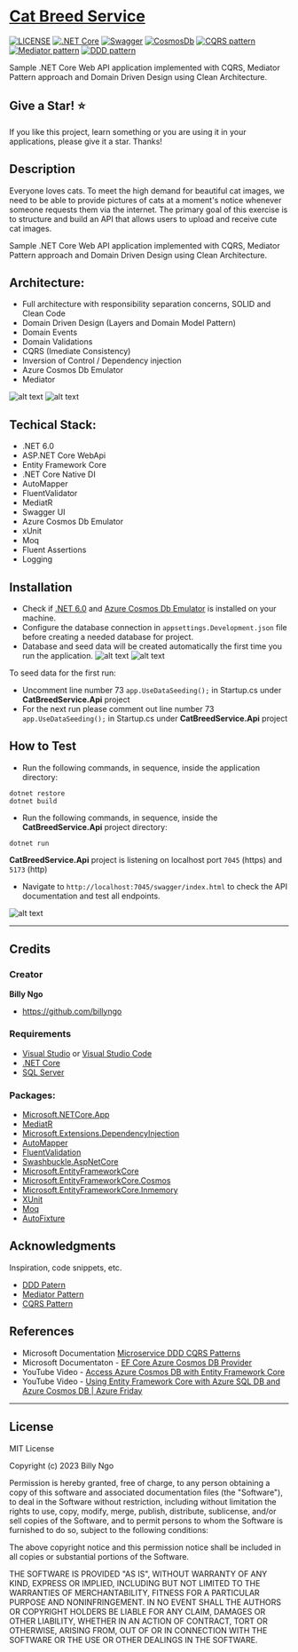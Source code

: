 # [Cat Breed Service](https://github.com/BillyNgo/CatBreedService)

[![LICENSE](https://img.shields.io/badge/license-MIT-lightgrey.svg)](https://raw.githubusercontent.com/dpedwards/dotnet-core-blockchain-advanced/master/LICENSE)
[![.NET Core](https://img.shields.io/badge/.NET-6-blue.svg)](https://dotnet.microsoft.com/download](https://dotnet.microsoft.com/en-us/download/dotnet/6.0))
[![Swagger](https://img.shields.io/badge/Swagger-lightgreen.svg)](https://swagger.io/)
[![CosmosDb](https://img.shields.io/badge/Cosmos-Db-orange.svg)](https://learn.microsoft.com/en-us/azure/cosmos-db/local-emulator)
[![CQRS pattern](https://img.shields.io/badge/CQRS-pattern-blue.svg)](https://docs.microsoft.com/en-us/azure/architecture/patterns/cqrs)
[![Mediator pattern](https://img.shields.io/badge/Mediator-pattern-blue.svg)](https://en.wikipedia.org/wiki/Mediator_pattern)
[![DDD pattern](https://img.shields.io/badge/DDD-pattern-blue.svg)](https://docs.microsoft.com/en-us/dotnet/architecture/microservices/microservice-ddd-cqrs-patterns/ddd-oriented-microservice)

Sample .NET Core Web API application implemented with CQRS, Mediator Pattern approach and Domain Driven Design using Clean Architecture.

Give a Star! ⭐
----------------------------------------------------------------------------------------------------------------------
If you like this project, learn something or you are using it in your applications, please give it a star. Thanks!

Description
----------------------------------------------------------------------------------------------------------------------
Everyone loves cats. To meet the high demand for beautiful cat images, we need
to be able to provide pictures of cats at a moment's notice whenever someone
requests them via the internet. The primary goal of this exercise is to structure
and build an API that allows users to upload and receive cute cat images.

Sample .NET Core Web API application implemented with CQRS, Mediator Pattern approach and Domain Driven Design using Clean Architecture.

## Architecture:

- Full architecture with responsibility separation concerns, SOLID and Clean Code
- Domain Driven Design (Layers and Domain Model Pattern)
- Domain Events
- Domain Validations
- CQRS (Imediate Consistency)
- Inversion of Control / Dependency injection
- Azure Cosmos Db Emulator
- Mediator
  
![alt text](https://github.com/BillyNgo/CatBreedService/blob/main/project-architecture.png)
![alt text](https://github.com/BillyNgo/CatBreedService/blob/main/mediatr.png)


## Techical Stack:
- .NET 6.0
- ASP.NET Core WebApi 
- Entity Framework Core
- .NET Core Native DI
- AutoMapper
- FluentValidator
- MediatR
- Swagger UI
- Azure Cosmos Db Emulator
- xUnit
- Moq
- Fluent Assertions
- Logging

## Installation

- Check if [.NET 6.0](https://dotnet.microsoft.com/en-us/download/dotnet/6.0) and [Azure Cosmos Db Emulator](https://learn.microsoft.com/en-us/azure/cosmos-db/local-emulator) is installed on your machine. 
- Configure the database connection in `appsettings.Development.json` file before creating a needed database for project. 
- Database and seed data will be created automatically the first time you run the application.
![alt text](https://github.com/BillyNgo/CatBreedService/blob/main/azure-cosmosdb-emulator.png)
![alt text](https://github.com/BillyNgo/CatBreedService/blob/main/azure-cosmosdb-emulator-config.png)

To seed data for the first run:
- Uncomment line number 73 `app.UseDataSeeding();` in Startup.cs under **CatBreedService.Api** project
- For the next run please comment out line number 73 `app.UseDataSeeding();` in Startup.cs under **CatBreedService.Api** project

## How to Test

- Run the following commands, in sequence, inside the application directory:

```
dotnet restore
dotnet build
```
- Run the following commands, in sequence, inside the **CatBreedService.Api** project directory:

```
dotnet run
```
**CatBreedService.Api** project is listening on localhost port `7045` (https) and `5173` (http)

- Navigate to `http://localhost:7045/swagger/index.html` to check the API documentation and test all endpoints.

![alt text](https://github.com/BillyNgo/CatBreedService/blob/main/demo.png)

---

## Credits

### Creator

**Billy Ngo**

- <https://github.com/billyngo>

### Requirements

- [Visual Studio](https://visualstudio.microsoft.com/de/vs/) or [Visual Studio Code](https://code.visualstudio.com/)
- [.NET Core](https://dotnet.microsoft.com/download)
- [SQL Server](https://www.microsoft.com/de-de/sql-server/sql-server-downloads)

### Packages:

- [Microsoft.NETCore.App](https://dotnet.microsoft.com/)
- [MediatR](https://github.com/jbogard/MediatR)
- [Microsoft.Extensions.DependencyInjection](https://dotnet.microsoft.com/apps/aspnet)
- [AutoMapper](https://automapper.org/)
- [FluentValidation](https://fluentvalidation.net/)
- [Swashbuckle.AspNetCore](https://github.com/domaindrivendev/Swashbuckle.AspNetCore)
- [Microsoft.EntityFrameworkCore](https://docs.microsoft.com/de-de/ef/core/)
- [Microsoft.EntityFrameworkCore.Cosmos](https://docs.microsoft.com/de-de/ef/core/)
- [Microsoft.EntityFrameworkCore.Inmemory](https://docs.microsoft.com/de-de/ef/core/)
- [XUnit](https://xunit.net/)
- [Moq](https://www.nuget.org/packages/Moq)
- [AutoFixture](https://github.com/AutoFixture/AutoFixture)


## Acknowledgments

Inspiration, code snippets, etc.

* [DDD Patern](https://docs.microsoft.com/en-us/dotnet/architecture/microservices/microservice-ddd-cqrs-patterns/ddd-oriented-microservice)
* [Mediator Pattern](https://en.wikipedia.org/wiki/Mediator_pattern)
* [CQRS Pattern](https://docs.microsoft.com/en-us/azure/architecture/patterns/cqrs)

## References

- Microsoft Documentation [Microservice DDD CQRS Patterns](https://learn.microsoft.com/en-us/dotnet/architecture/microservices/microservice-ddd-cqrs-patterns/ddd-oriented-microservice)
- Microsoft Documentaton - [EF Core Azure Cosmos DB Provider](https://docs.microsoft.com/en-us/ef/core/providers/cosmos/)
- YouTube Video - [Access Azure Cosmos DB with Entity Framework Core](https://www.youtube.com/watch?v=oyJSk-TV7_M)
- YouTube Video - [Using Entity Framework Core with Azure SQL DB and Azure Cosmos DB | Azure Friday](https://www.youtube.com/watch?v=FFgS_k_Muk8)

---

## License

MIT License

Copyright (c) 2023 Billy Ngo

Permission is hereby granted, free of charge, to any person obtaining a copy
of this software and associated documentation files (the "Software"), to deal
in the Software without restriction, including without limitation the rights
to use, copy, modify, merge, publish, distribute, sublicense, and/or sell
copies of the Software, and to permit persons to whom the Software is
furnished to do so, subject to the following conditions:

The above copyright notice and this permission notice shall be included in all
copies or substantial portions of the Software.

THE SOFTWARE IS PROVIDED "AS IS", WITHOUT WARRANTY OF ANY KIND, EXPRESS OR
IMPLIED, INCLUDING BUT NOT LIMITED TO THE WARRANTIES OF MERCHANTABILITY,
FITNESS FOR A PARTICULAR PURPOSE AND NONINFRINGEMENT. IN NO EVENT SHALL THE
AUTHORS OR COPYRIGHT HOLDERS BE LIABLE FOR ANY CLAIM, DAMAGES OR OTHER
LIABILITY, WHETHER IN AN ACTION OF CONTRACT, TORT OR OTHERWISE, ARISING FROM,
OUT OF OR IN CONNECTION WITH THE SOFTWARE OR THE USE OR OTHER DEALINGS IN THE
SOFTWARE.





